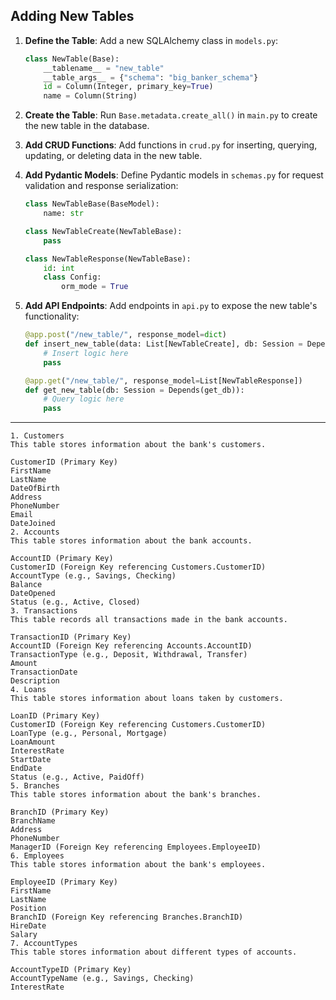 ## Adding New Tables

1. **Define the Table**:
   Add a new SQLAlchemy class in `models.py`:
   ```python
   class NewTable(Base):
       __tablename__ = "new_table"
       __table_args__ = {"schema": "big_banker_schema"}
       id = Column(Integer, primary_key=True)
       name = Column(String)
   ```

2. **Create the Table**:
   Run `Base.metadata.create_all()` in `main.py` to create the new table in the database.

3. **Add CRUD Functions**:
   Add functions in `crud.py` for inserting, querying, updating, or deleting data in the new table.

4. **Add Pydantic Models**:
   Define Pydantic models in `schemas.py` for request validation and response serialization:
   ```python
   class NewTableBase(BaseModel):
       name: str

   class NewTableCreate(NewTableBase):
       pass

   class NewTableResponse(NewTableBase):
       id: int
       class Config:
           orm_mode = True
   ```

5. **Add API Endpoints**:
   Add endpoints in `api.py` to expose the new table's functionality:
   ```python
   @app.post("/new_table/", response_model=dict)
   def insert_new_table(data: List[NewTableCreate], db: Session = Depends(get_db)):
       # Insert logic here
       pass

   @app.get("/new_table/", response_model=List[NewTableResponse])
   def get_new_table(db: Session = Depends(get_db)):
       # Query logic here
       pass
   ```

---

```
1. Customers
This table stores information about the bank's customers.

CustomerID (Primary Key)
FirstName
LastName
DateOfBirth
Address
PhoneNumber
Email
DateJoined
2. Accounts
This table stores information about the bank accounts.

AccountID (Primary Key)
CustomerID (Foreign Key referencing Customers.CustomerID)
AccountType (e.g., Savings, Checking)
Balance
DateOpened
Status (e.g., Active, Closed)
3. Transactions
This table records all transactions made in the bank accounts.

TransactionID (Primary Key)
AccountID (Foreign Key referencing Accounts.AccountID)
TransactionType (e.g., Deposit, Withdrawal, Transfer)
Amount
TransactionDate
Description
4. Loans
This table stores information about loans taken by customers.

LoanID (Primary Key)
CustomerID (Foreign Key referencing Customers.CustomerID)
LoanType (e.g., Personal, Mortgage)
LoanAmount
InterestRate
StartDate
EndDate
Status (e.g., Active, PaidOff)
5. Branches
This table stores information about the bank's branches.

BranchID (Primary Key)
BranchName
Address
PhoneNumber
ManagerID (Foreign Key referencing Employees.EmployeeID)
6. Employees
This table stores information about the bank's employees.

EmployeeID (Primary Key)
FirstName
LastName
Position
BranchID (Foreign Key referencing Branches.BranchID)
HireDate
Salary
7. AccountTypes
This table stores information about different types of accounts.

AccountTypeID (Primary Key)
AccountTypeName (e.g., Savings, Checking)
InterestRate
```